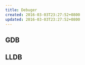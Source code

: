 ```yaml
---
title: Debuger
created: 2016-03-03T23:27:52+0800
updated: 2016-03-03T23:27:52+0800
---
```



## GDB

## LLDB
